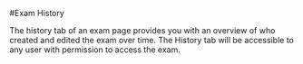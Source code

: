 #Exam History  

The history tab of an exam page provides you with an overview of who created and edited the exam over time.  The History tab will be accessible to any user with permission to access the exam.

